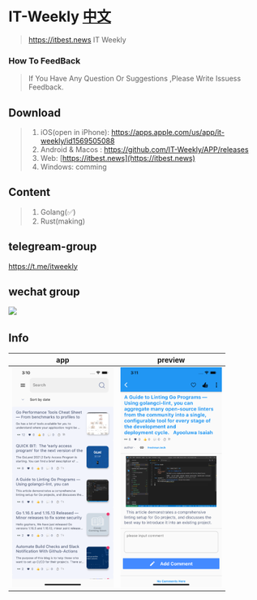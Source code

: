 # IT-Weekly  [中文](ZH-README.md)
> https://itbest.news  IT Weekly 

### How To FeedBack

>If You Have Any Question Or Suggestions ,Please Write Issuess Feedback.

## Download

> 1. iOS(open in iPhone): https://apps.apple.com/us/app/it-weekly/id1569505088
> 2. Android & Macos : https://github.com/IT-Weekly/APP/releases
> 3. Web: [https://itbest.news](https://itbest.news)
> 4. Windows: comming 

## Content
> 1. Golang(✅)
> 2. Rust(making)

## telegream-group
https://t.me/itweekly

## wechat group
<img src="https://itbest.news/static/wx-group3.png" width="300"> 

## Info
|          app                      |                 preview               |
| --------------------------------- | --------------------------------- |
| <img src="img/1.png" width="200">  |  <img src="img/2.png" width="200">  |

 
